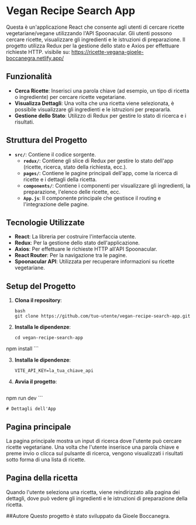 # Vegan Recipe Search App

Questa è un'applicazione React che consente agli utenti di cercare ricette vegetariane/vegane utilizzando l'API Spoonacular. Gli utenti possono cercare ricette, visualizzare gli ingredienti e le istruzioni di preparazione. Il progetto utilizza Redux per la gestione dello stato e Axios per effettuare richieste HTTP.
visibile su: https://ricette-vegana-gioele-boccanegra.netlify.app/

## Funzionalità

- **Cerca Ricette**: Inserisci una parola chiave (ad esempio, un tipo di ricetta o ingrediente) per cercare ricette vegetariane.
- **Visualizza Dettagli**: Una volta che una ricetta viene selezionata, è possibile visualizzare gli ingredienti e le istruzioni per prepararla.
- **Gestione dello Stato**: Utilizzo di Redux per gestire lo stato di ricerca e i risultati.

## Struttura del Progetto

- **`src/`**: Contiene il codice sorgente.
  - **`redux/`**: Contiene gli slice di Redux per gestire lo stato dell'app (ricette, ricerca, stato della richiesta, ecc.).
  - **`pages/`**: Contiene le pagine principali dell'app, come la ricerca di ricette e i dettagli della ricetta.
  - **`components/`**: Contiene i componenti per visualizzare gli ingredienti, la preparazione, l'elenco delle ricette, ecc.
  - **`App.js`**: Il componente principale che gestisce il routing e l'integrazione delle pagine.

## Tecnologie Utilizzate

- **React**: La libreria per costruire l'interfaccia utente.
- **Redux**: Per la gestione dello stato dell'applicazione.
- **Axios**: Per effettuare le richieste HTTP all'API Spoonacular.
- **React Router**: Per la navigazione tra le pagine.
- **Spoonacular API**: Utilizzata per recuperare informazioni su ricette vegetariane.

## Setup del Progetto

1. **Clona il repository**:
   ```
   bash
   git clone https://github.com/tuo-utente/vegan-recipe-search-app.git
    ```

2. **Installa le dipendenze**:
   ```
   cd vegan-recipe-search-app
npm install
    ```

3. **Installa le dipendenze**:
   ```
   VITE_API_KEY=la_tua_chiave_api
    ```

4. **Avvia il progetto**:
   ```
  npm run dev
    ```

    # Dettagli dell'App

## Pagina principale
La pagina principale mostra un input di ricerca dove l'utente può cercare ricette vegetariane. Una volta che l'utente inserisce una parola chiave e preme invio o clicca sul pulsante di ricerca, vengono visualizzati i risultati sotto forma di una lista di ricette.

## Pagina della ricetta
Quando l'utente seleziona una ricetta, viene reindirizzato alla pagina dei dettagli, dove può vedere gli ingredienti e le istruzioni di preparazione della ricetta.

##Autore
Questo progetto è stato sviluppato da Gioele Boccanegra.


   
